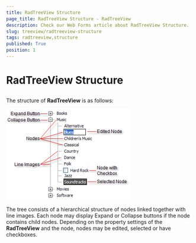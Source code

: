 ```yaml
---
title: RadTreeView Structure
page_title: RadTreeView Structure - RadTreeView
description: Check our Web Forms article about RadTreeView Structure.
slug: treeview/radtreeview-structure
tags: radtreeview,structure
published: True
position: 1
---
```


# RadTreeView Structure



## 

The structure of **RadTreeView** is as follows:

![RadTreeView Structure](images/treeview_structure.png)

The tree consists of a hierarchical structure of nodes linked together with line images. Each node may display Expand or Collapse buttons if the node contains child nodes. Depending on the property settings of the **RadTreeView** and the node, nodes may be edited, selected or have checkboxes.
